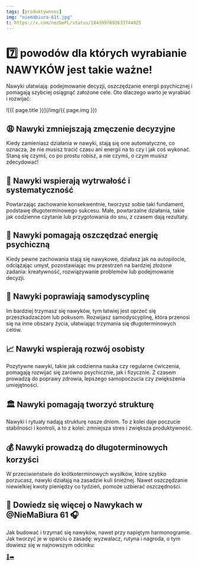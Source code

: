 ```yaml
---
tags: [produktywnosc]
img: "niemabiura-61t.jpg"
t: https://x.com/nozbePL/status/1843997893633744925
---
```


# 7️⃣ powodów dla których wyrabianie NAWYKÓW jest takie ważne!

Nawyki ułatwiają: podejmowanie decyzji, oszczędzanie energii psychicznej i pomagają szybciej osiągnąć założone cele. Oto dlaczego warto je wyrabiać i rozwijać:
<!--More-->

![{{ page.title }}](/img/{{ page.img }})
## 😩 Nawyki zmniejszają zmęczenie decyzyjne

Kiedy zamieniasz działania w nawyki, stają się one automatyczne, co oznacza, że ​​nie musisz tracić czasu ani energii na to czy i jak coś wykonać. Staną się czymś, co po prostu robisz, a nie czymś, o czym musisz zdecydować!

## 👣 Nawyki wspierają wytrwałość i systematyczność

Powtarzając zachowanie konsekwentnie, tworzysz sobie taki fundament, podstawę długoterminowego sukcesu. Małe, powtarzalne działania, takie jak codzienne czytanie lub przygotowania do snu, z czasem dają rezultaty.

## 🧠 Nawyki pomagają oszczędzać energię psychiczną

Kiedy pewne zachowania stają się nawykowe, działasz jak na autopilocie, odciążając umysł, pozostawiając mu przestrzeń na bardziej złożone zadania: kreatywność, rozwiązywanie problemów lub podejmowanie decyzji.

## 💪 Nawyki poprawiają samodyscyplinę

Im bardziej trzymasz się nawyków, tym łatwiej jest oprzeć się przeszkadzaczom lub pokusom. Rozwijasz samodyscyplinę, która przenosi się na inne obszary życia, ułatwiając trzymania się długoterminowych celów.

## 📈 Nawyki wspierają rozwój osobisty

Pozytywne nawyki, takie jak codzienna nauka czy regularne ćwiczenia, pomagają rozwijać się zarówno psychicznie, jak i fizycznie. Z czasem prowadzą do poprawy zdrowia, lepszego samopoczucia czy zwiększenia umiejętności.

## 🏛️ Nawyki pomagają tworzyć strukturę

Nawyki i rytuały nadają strukturę nasze dniom. To z kolei daje poczucie stabilności i kontroli, a to z kolei: zmniejsza stres i zwiększa produktywność.

## 💰 Nawyki prowadzą do długoterminowych korzyści

W przeciwieństwie do krótkoterminowych wysiłków, które szybko porzucasz, nawyki działają na zasadzie kuli śnieżnej. Nawet oszczędzanie niewielkiej kwoty pieniędzy co tydzień, pomoże uzbierać oszczędności.

## 🚀 Dowiedz się więcej o Nawykach w @NieMaBiura 61 🎧

Jak budować i trzymać się nawyków, nawet przy napiętym harmonogramie. Jak tworzyć je w oparciu o zasadę: wyzwalacz, rutyna i nagroda, o tym dowiesz się w najnowszym odcinku:

[🔗➡️](NieMaBiura.pl/61)


[n]: https://michael.gratis/nozbe_pl
[np]: https://michael.gratis/nozbepersonal_pl